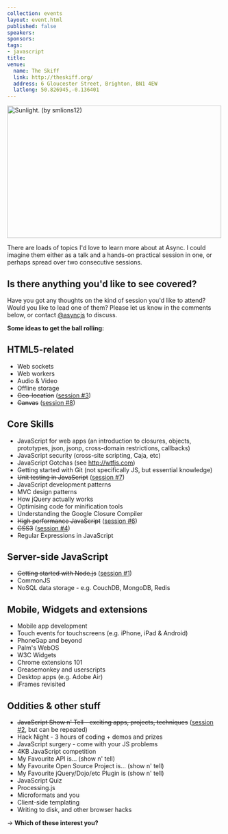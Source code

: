 ```yaml
---
collection: events
layout: event.html
published: false
speakers: 
sponsors: 
tags: 
- javascript
title: 
venue: 
  name: The Skiff
  link: http://theskiff.org/
  address: 6 Gloucester Street, Brighton, BN1 4EW
  latlong: 50.826945,-0.136401
---
```

<a href="http://www.flickr.com/photos/rishibando/4282630035/" title="Sunlight. (by smlions12)"><img src="http://asyncjs.com/wp/wp-content/uploads/2010/05/4282630035_b4351c3d0b.jpg" title="Sunlight. (by smlions12)" alt="Sunlight. (by smlions12)" width="500" height="309" /></a>

There are loads of topics I'd love to learn more about at Async. I could imagine them either as a talk and a hands-on practical session in one, or perhaps spread over two consecutive sessions.

<h2>Is there anything you'd like to see covered?</h2>
Have you got any thoughts on the kind of session you'd like to attend? Would you like to lead one of them? Please let us know in the comments below, or contact <a href="http://twitter.com/asyncjs">@asyncjs</a> to discuss.

<strong>Some ideas to get the ball rolling:</strong>

<h2>HTML5-related</h2>
<ul>
    <li>Web sockets</li>
    <li>Web workers</li>
    <li>Audio &amp; Video</li>
    <li>Offline storage</li>
    <li><del datetime="2010-06-15T17:58:02+00:00">Geo-location</del> (<a href="http://asyncjs.com/geomobile/">session #3</a>)</li>
    <li><del datetime="2010-08-13T20:43:13+00:00">Canvas</del> (<a href="http://asyncjs.com/canvas/">session #8</a>)</li>
</ul>
<h2>Core Skills</h2>
<ul>
    <li>JavaScript for web apps (an introduction to closures, objects, prototypes, json, jsonp, cross-domain restrictions, callbacks)</li>
    <li>JavaScript security (cross-site scripting, Caja, etc)</li>
    <li>JavaScript Gotchas (see <a href="http://wtfjs.com/">http://wtfjs.com</a>)</li>
    <li>Getting started with Git (not specifically JS, but essential knowledge)</li>
    <li><del datetime="2010-07-30T11:31:57+00:00">Unit testing in JavaScript</del> (<a href="http://asyncjs.com/unit/">session #7</a>)</li>
    <li>JavaScript development patterns</li>
    <li>MVC design patterns</li>
    <li>How jQuery actually works</li>
    <li>Optimising code for minification tools</li>
    <li>Understanding the Google Closure Compiler</li>
    <li><del datetime="2010-07-30T11:31:57+00:00">High performance JavaScript</del> (<a href="http://asyncjs.com/performance/">session #6</a>)</li>
    <li><del datetime="2010-06-24T23:46:53+00:00">CSS3</del> (<a href="http://asyncjs.com/css3/">session #4</a>)</li></li>
    <li>Regular Expressions in JavaScript</li>

</ul>
<h2>Server-side JavaScript</h2>
<ul>
    <li><del datetime="2010-05-07T11:50:15+00:00">Getting started with Node.js</del> (<a href="http://asyncjs.com/nodejs/">session #1</a>)</li>
    <li>CommonJS</li>
    <li>NoSQL data storage - e.g. CouchDB, MongoDB, Redis</li>
</ul>
<h2>Mobile, Widgets and extensions</h2>
<ul>
    <li>Mobile app development</li>
    <li>Touch events for touchscreens (e.g. iPhone, iPad &amp; Android)</li>
    <li>PhoneGap and beyond</li>
    <li>Palm's WebOS</li>
    <li>W3C Widgets</li>
    <li>Chrome extensions 101</li>
    <li>Greasemonkey and userscripts</li>
    <li>Desktop apps (e.g. Adobe Air)</li>
    <li>iFrames revisited</li>
</ul>
<h2>Oddities & other stuff</h2>
<ul>
    <li><del datetime="2010-06-01T12:43:43+00:00">JavaScript Show n' Tell - exciting apps, projects, techniques</del> (<a href="http://asyncjs.com/showntell/">session #2</a>, but can be repeated)</li>
    <li>Hack Night - 3 hours of coding + demos and prizes</li>
    <li>JavaScript surgery - come with your JS problems</li>
    <li>4KB JavaScript competition</li>
    <li>My Favourite API is... (show n' tell)</li>
    <li>My Favourite Open Source Project is... (show n' tell)</li>
    <li>My Favourite jQuery/Dojo/etc Plugin is (show n' tell)</li>
    <li>JavaScript Quiz</li>
    <li>Processing.js</li>
    <li>Microformats and you</li>
    <li>Client-side templating</li>
    <li>Writing to disk, and other browser hacks</li>
</ul>
-&gt; <strong>Which of these interest you?</strong>
